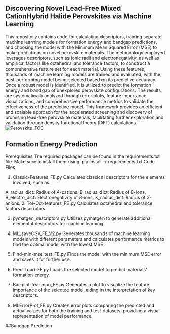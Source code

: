 ## Discovering Novel Lead-Free Mixed CationHybrid Halide Perovskites via Machine Learning

This repository contains code for calculating descriptors, training separate machine learning models for formation energy and bandgap predictions, and choosing the model with the Minimum Mean Squared Error (MSE) to make predictions on novel perovskite materials.
The methodology employed leverages descriptors, such as ionic radii and electronegativity, as well as empirical factors like octahedral and tolerance factors, to construct a comprehensive feature set for each material. Using these features, thousands of machine learning models are trained and evaluated, with the best-performing model being selected based on its predictive accuracy.
Once a robust model is identified, it is utilized to predict the formation energy and band gap of unexplored perovskite configurations. The results are systematically analyzed through error plots, feature importance visualizations, and comprehensive performance metrics to validate the effectiveness of the predictive model.
This framework provides an efficient and scalable approach for the accelerated screening and discovery of promising lead-free perovskite materials, facilitating further exploration and validation through density functional theory (DFT) calculations.
![Perovskite_TOC](https://github.com/user-attachments/assets/5dc69ad8-92c4-4673-aef6-086e847fcb1a)

## Formation Energy Prediction
Prerequisites
The required packages can be found in the requirements.txt file. Make sure to install them using:
pip install -r requirements.txt
Code Files
1. Classic-Features_FE.py
Calculates classical descriptors for the elements involved, such as:

A_radius_dict: Radius of $A$-cations.
B_radius_dict: Radius of $B$-ions.
B_electro_dict: Electronegativity of $B$-ions.
X_radius_dict: Radius of $X$-anions.
2. Tol-Oct-features_FE.py
Calculates octahedral and tolerance factors descriptors

3. pymatgen_descriptors.py
Utilizes pymatgen to generate additional elemental descriptors for machine learning.

4. ML_saveCSV_FE_V2.py
Generates thousands of machine learning models with different parameters and calculates performance metrics to find the optimal model with the lowest MSE.

5. Find-min-mse_test_FE.py
Finds the model with the minimum MSE error and saves it for further use.

6. Pred-Load-FE.py
Loads the selected model to predict materials' formation energy.

7. Bar-plot-fea-impo_FE.py
Generates a plot to visualize the feature importance of the selected model, aiding in the interpretation of key descriptors.

8. MLErrorPlot_FE.py
Creates error plots comparing the predicted and actual values for both the training and test datasets, providing a visual representation of model performance.

##Bandgap Prediction
